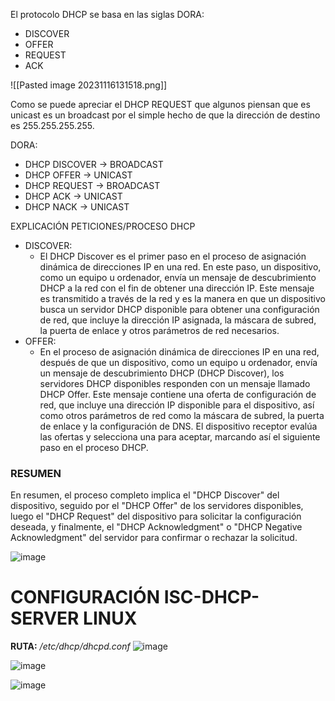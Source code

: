 El protocolo DHCP se basa en las siglas DORA:

- DISCOVER
- OFFER
- REQUEST
- ACK

![[Pasted image 20231116131518.png]]

Como se puede apreciar el DHCP REQUEST que algunos piensan que es unicast es un broadcast por el simple hecho de que la dirección de destino es 255.255.255.255.


DORA:
- DHCP DISCOVER → BROADCAST
- DHCP OFFER → UNICAST
- DHCP REQUEST → BROADCAST
- DHCP ACK → UNICAST
- DHCP NACK → UNICAST

EXPLICACIÓN PETICIONES/PROCESO DHCP
- DISCOVER:
  - El DHCP Discover es el primer paso en el proceso de asignación dinámica de direcciones IP en una red. En este paso, un dispositivo, como un equipo u ordenador, envía un mensaje de descubrimiento DHCP a la red con el fin de obtener una dirección IP. Este mensaje es transmitido a través de la red y es la manera en que un dispositivo busca un servidor DHCP disponible para obtener una configuración de red, que incluye la dirección IP asignada, la máscara de subred, la puerta de enlace y otros parámetros de red necesarios.
- OFFER:
  - En el proceso de asignación dinámica de direcciones IP en una red, después de que un dispositivo, como un equipo u ordenador, envía un mensaje de descubrimiento DHCP (DHCP Discover), los servidores DHCP disponibles responden con un mensaje llamado DHCP Offer. Este mensaje contiene una oferta de configuración de red, que incluye una dirección IP disponible para el dispositivo, así como otros parámetros de red como la máscara de subred, la puerta de enlace y la configuración de DNS. El dispositivo receptor evalúa las ofertas y selecciona una para aceptar, marcando así el siguiente paso en el proceso DHCP.

### RESUMEN

En resumen, el proceso completo implica el "DHCP Discover" del dispositivo, seguido por el "DHCP Offer" de los servidores disponibles, luego el "DHCP Request" del dispositivo para solicitar la configuración deseada, y finalmente, el "DHCP Acknowledgment" o "DHCP Negative Acknowledgment" del servidor para confirmar o rechazar la solicitud.


![image](https://github.com/josedaniel12345/Redes/assets/151370313/b710fe08-e10a-471f-9c18-65f5659ac41e)

# CONFIGURACIÓN ISC-DHCP-SERVER LINUX
__RUTA:__ */etc/dhcp/dhcpd.conf*
![image](https://github.com/josedaniel12345/Redes/assets/151370313/a83abe4c-5429-4b79-be66-cde20dbedf45)

![image](https://github.com/josedaniel12345/Redes/assets/151370313/b50b0be1-296b-4c53-b99d-8915a9037ca5)

![image](https://github.com/josedaniel12345/Redes/assets/151370313/5f56530e-c785-4cb7-83e1-6da275e785ae)






